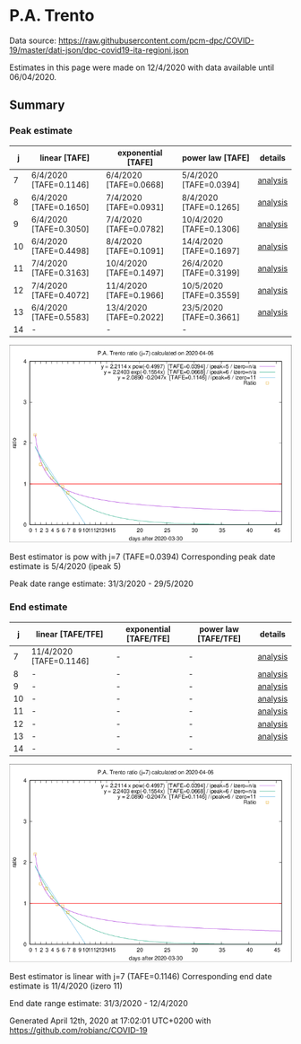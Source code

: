 # P.A. Trento


Data source: https://raw.githubusercontent.com/pcm-dpc/COVID-19/master/dati-json/dpc-covid19-ita-regioni.json

Estimates in this page were made on 12/4/2020 with data available until 06/04/2020.


## Summary 

### Peak estimate 
|j|linear [TAFE]|exponential [TAFE]|power law [TAFE]|details|
|---|----|-----------|---------|-------|
|7|6/4/2020 [TAFE=0.1146]|6/4/2020 [TAFE=0.0668]|5/4/2020 [TAFE=0.0394]|[analysis](COVID-19_p.a._trento_j7_2020-04-06.md)|
|8|6/4/2020 [TAFE=0.1650]|7/4/2020 [TAFE=0.0931]|8/4/2020 [TAFE=0.1265]|[analysis](COVID-19_p.a._trento_j8_2020-04-06.md)|
|9|6/4/2020 [TAFE=0.3050]|7/4/2020 [TAFE=0.0782]|10/4/2020 [TAFE=0.1306]|[analysis](COVID-19_p.a._trento_j9_2020-04-06.md)|
|10|6/4/2020 [TAFE=0.4498]|8/4/2020 [TAFE=0.1091]|14/4/2020 [TAFE=0.1697]|[analysis](COVID-19_p.a._trento_j10_2020-04-06.md)|
|11|7/4/2020 [TAFE=0.3163]|10/4/2020 [TAFE=0.1497]|26/4/2020 [TAFE=0.3199]|[analysis](COVID-19_p.a._trento_j11_2020-04-06.md)|
|12|7/4/2020 [TAFE=0.4072]|11/4/2020 [TAFE=0.1966]|10/5/2020 [TAFE=0.3559]|[analysis](COVID-19_p.a._trento_j12_2020-04-06.md)|
|13|6/4/2020 [TAFE=0.5583]|13/4/2020 [TAFE=0.2022]|23/5/2020 [TAFE=0.3661]|[analysis](COVID-19_p.a._trento_j13_2020-04-06.md)|
|14|-|-|-||

![best peak estimate](COVID-19_p.a._trento_j7_2020-04-06.png)

Best estimator is pow with j=7 (TAFE=0.0394)
Corresponding peak date estimate is 5/4/2020 (ipeak 5)


Peak date range estimate: 31/3/2020 - 29/5/2020

### End estimate 
|j|linear [TAFE/TFE]|exponential [TAFE/TFE]|power law [TAFE/TFE]|details|
|---|----|-----------|---------|-------|
|7|11/4/2020 [TAFE=0.1146]|-|-|[analysis](COVID-19_p.a._trento_j7_2020-04-06.md)|
|8|-|-|-|[analysis](COVID-19_p.a._trento_j8_2020-04-06.md)|
|9|-|-|-|[analysis](COVID-19_p.a._trento_j9_2020-04-06.md)|
|10|-|-|-|[analysis](COVID-19_p.a._trento_j10_2020-04-06.md)|
|11|-|-|-|[analysis](COVID-19_p.a._trento_j11_2020-04-06.md)|
|12|-|-|-|[analysis](COVID-19_p.a._trento_j12_2020-04-06.md)|
|13|-|-|-|[analysis](COVID-19_p.a._trento_j13_2020-04-06.md)|
|14|-|-|-||

![best zero estimate](COVID-19_p.a._trento_j7_2020-04-06.png)

Best estimator is linear with j=7 (TAFE=0.1146)
Corresponding end date estimate is 11/4/2020 (izero 11)


End date range estimate: 31/3/2020 - 12/4/2020

Generated April 12th, 2020 at 17:02:01 UTC+0200 with https://github.com/robianc/COVID-19
